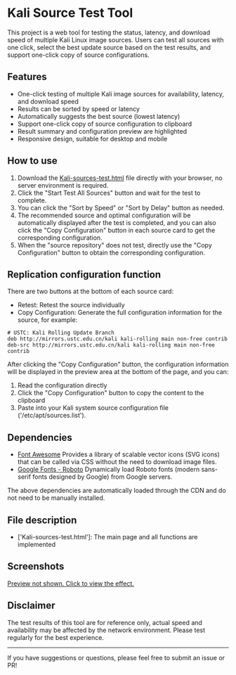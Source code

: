 # Kali Source Test Tool

This project is a web tool for testing the status, latency, and download speed of multiple Kali Linux image sources. Users can test all sources with one click, select the best update source based on the test results, and support one-click copy of source configurations.

## Features

- One-click testing of multiple Kali image sources for availability, latency, and download speed
- Results can be sorted by speed or latency
- Automatically suggests the best source (lowest latency)
- Support one-click copy of source configuration to clipboard
- Result summary and configuration preview are highlighted
- Responsive design, suitable for desktop and mobile

## How to use

1. Download the [Kali-sources-test.html](https://kali-sources-test.pages.dev/) file directly with your browser, no server environment is required.
2. Click the "Start Test All Sources" button and wait for the test to complete.
3. You can click the "Sort by Speed" or "Sort by Delay" button as needed.
4. The recommended source and optimal configuration will be automatically displayed after the test is completed, and you can also click the "Copy Configuration" button in each source card to get the corresponding configuration.
5. When the "source repository" does not test, directly use the "Copy Configuration" button to obtain the corresponding configuration.

## Replication configuration function

There are two buttons at the bottom of each source card:
- Retest: Retest the source individually
- Copy Configuration: Generate the full configuration information for the source, for example:
```text
# USTC: Kali Rolling Update Branch
deb http://mirrors.ustc.edu.cn/kali kali-rolling main non-free contrib 
deb-src http://mirrors.ustc.edu.cn/kali kali-rolling main non-free contrib
```

After clicking the "Copy Configuration" button, the configuration information will be displayed in the preview area at the bottom of the page, and you can:

1. Read the configuration directly
2. Click the "Copy Configuration" button to copy the content to the clipboard
3. Paste into your Kali system source configuration file ('/etc/apt/sources.list').

## Dependencies

- [Font Awesome](https://cdnjs.cloudflare.com/ajax/libs/font-awesome/6.4.0/css/all.min.css)
	Provides a library of scalable vector icons (SVG icons) that can be called via CSS without the need to download image files.
- [Google Fonts - Roboto](https://fonts.googleapis.com/css2?family=Roboto:wght@300;400;500;700&display=swap)
	Dynamically load Roboto fonts (modern sans-serif fonts designed by Google) from Google servers.

The above dependencies are automatically loaded through the CDN and do not need to be manually installed.

## File description

- ['Kali-sources-test.html']: The main page and all functions are implemented

## Screenshots

[Preview not shown. Click to view the effect.](https://kali-sources-test.pages.dev/)

## Disclaimer

The test results of this tool are for reference only, actual speed and availability may be affected by the network environment. Please test regularly for the best experience.

---

If you have suggestions or questions, please feel free to submit an issue or PR!